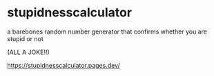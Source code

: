 # stupidnesscalculator

a barebones random number generator that confirms whether you are stupid or not

(ALL A JOKE!!)


https://stupidnesscalculator.pages.dev/
